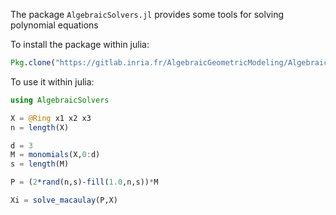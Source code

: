 The package `AlgebraicSolvers.jl` provides some tools for solving polynomial equations

To install the package within julia:

```julia
Pkg.clone("https://gitlab.inria.fr/AlgebraicGeometricModeling/AlgebraicSolvers.jl.git")
```


To use it within julia:

```julia
using AlgebraicSolvers

X = @Ring x1 x2 x3
n = length(X)

d = 3
M = monomials(X,0:d)
s = length(M)

P = (2*rand(n,s)-fill(1.0,n,s))*M

Xi = solve_macaulay(P,X)

```

